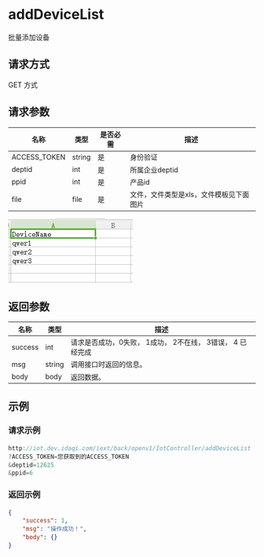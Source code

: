 # addDeviceList

批量添加设备

## 请求方式

GET 方式

## 请求参数

| 名称         | 类型   | 是否必需 | 描述                                    |
| ------------ | ------ | -------- | --------------------------------------- |
| ACCESS_TOKEN | string | 是       | 身份验证                                |
| deptid       | int    | 是       | 所属企业deptid                          |
| ppid         | int    | 是       | 产品id                                  |
| file         | file   | 是       | 文件，文件类型是xls，文件模板见下面图片 |

![1559269079096](图片\1559269079096.png)

## 返回参数

| 名称    | 类型   | 描述                                                       |
| ------- | ------ | ---------------------------------------------------------- |
| success | int    | 请求是否成功，0失败， 1成功， 2不在线， 3错误， 4 已经完成 |
| msg     | string | 调用接口时返回的信息。                                     |
| body    | body   | 返回数据。                                                 |

## 示例

### 请求示例

```java
http://iot.dev.idaqi.com/iext/back/openv1/IotController/addDeviceList
?ACCESS_TOKEN=您获取到的ACCESS_TOKEN
&deptid=12625
&ppid=6
```

### 返回示例

```json
{
    "success": 1,
    "msg": "操作成功！",
    "body": {}
}
```

